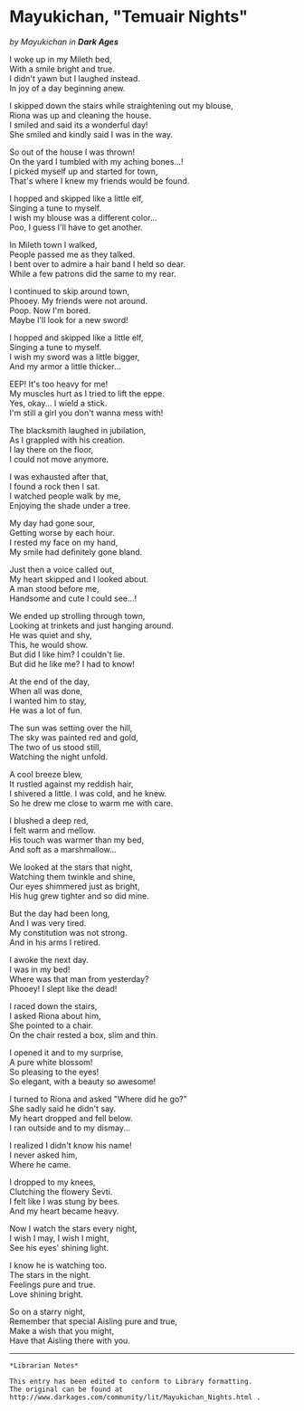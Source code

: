 # Mayukichan, "Temuair Nights"

_by Mayukichan in **Dark Ages**_

I woke up in my Mileth bed,  
With a smile bright and true.  
I didn't yawn but I laughed instead.  
In joy of a day beginning anew.  

I skipped down the stairs while straightening out my blouse,  
Riona was up and cleaning the house.  
I smiled and said its a wonderful day!  
She smiled and kindly said I was in the way.  

So out of the house I was thrown!  
On the yard I tumbled with my aching bones...!  
I picked myself up and started for town,  
That's where I knew my friends would be found.  

I hopped and skipped like a little elf,  
Singing a tune to myself.  
I wish my blouse was a different color...  
Poo, I guess I'll have to get another.  

In Mileth town I walked,  
People passed me as they talked.  
I bent over to admire a hair band I held so dear.  
While a few patrons did the same to my rear.  

I continued to skip around town,  
Phooey.  My friends were not around.  
Poop.  Now I'm bored.  
Maybe I'll look for a new sword!  

I hopped and skipped like a little elf,  
Singing a tune to myself.  
I wish my sword was a little bigger,  
And my armor a little thicker...  

EEP!  It's too heavy for me!  
My muscles hurt as I tried to lift the eppe.  
Yes, okay...  I wield a stick.  
I'm still a girl you don't wanna mess with!  

The blacksmith laughed in jubilation,  
As I grappled with his creation.  
I lay there on the floor,  
I could not move anymore.  

I was exhausted after that,  
I found a rock then I sat.  
I watched people walk by me,  
Enjoying the shade under a tree.  

My day had gone sour,  
Getting worse by each hour.  
I rested my face on my hand,  
My smile had definitely gone bland.  

Just then a voice called out,  
My heart skipped and I looked about.  
A man stood before me,  
Handsome and cute I could see...!  

We ended up strolling through town,  
Looking at trinkets and just hanging around.  
He was quiet and shy,  
This, he would show.  
But did I like him? I couldn't lie.  
But did he like me?  I had to know!  

At the end of the day,  
When all was done,  
I wanted him to stay,  
He was a lot of fun.  

The sun was setting over the hill,  
The sky was painted red and gold,  
The two of us stood still,  
Watching the night unfold.  

A cool breeze blew,  
It rustled against my reddish hair,  
I shivered a little.  I was cold, and he knew.  
So he drew me close to warm me with care.  

I blushed a deep red,  
I felt warm and mellow.  
His touch was warmer than my bed,  
And soft as a marshmallow...  

We looked at the stars that night,  
Watching them twinkle and shine,  
Our eyes shimmered just as bright,  
His hug grew tighter and so did mine.  

But the day had been long,  
And I was very tired.  
My constitution was not strong.  
And in his arms I retired.  

I awoke the next day.  
I was in my bed!  
Where was that man from yesterday?  
Phooey!  I slept like the dead!  

I raced down the stairs,  
I asked Riona about him,  
She pointed to a chair.  
On the chair rested a box, slim and thin.  

I opened it and to my surprise,  
A pure white blossom!  
So pleasing to the eyes!  
So elegant, with a beauty so awesome!  

I turned to Riona and asked "Where did he go?"  
She sadly said he didn't say.  
My heart dropped and fell below.  
I ran outside and to my dismay...  

I realized I didn't know his name!  
I never asked him,  
Where he came.  

I dropped to my knees,  
Clutching the flowery Sevti.  
I felt like I was stung by bees.  
And my heart became heavy.  

Now I watch the stars every night,  
I wish I may, I wish I might,  
See his eyes' shining light.  

I know he is watching too.  
The stars in the night.  
Feelings pure and true.  
Love shining bright.  

So on a starry night,  
Remember that special Aisling pure and true,  
Make a wish that you might,  
Have that Aisling there with you.  

***

```
*Librarian Notes*

This entry has been edited to conform to Library formatting.
The original can be found at http://www.darkages.com/community/lit/Mayukichan_Nights.html .
```
